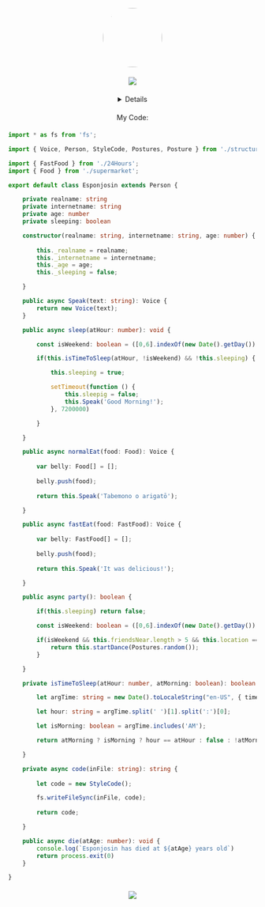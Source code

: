 <p align="center" href="https://esponjosin.xyz">
    <img align="center" class="image" src="https://esponjosin.xyz/assets/img/avatar.gif" style="border-radius:60px;" width="120" height="120">
</p>

<p align="center" style="margin: 20px;">
    <a href="https://github.com/Esponjosin" alt="GitHub"><img src="https://github.com/imdhruv99/imdhruv99/blob/master/readme/github.png"></a>
</p>

<details align="center">
    <p align="center">
    <img align="center" src="https://github-readme-stats.vercel.app/api?username=esponjosin&show_icons=true&theme=tokyonight" />
    </p>
</details>

<p align="center" style="margin: 20px;">My Code:</p>

```ts
import * as fs from 'fs';

import { Voice, Person, StyleCode, Postures, Posture } from './structures/Esponjosin';

import { FastFood } from './24Hours';
import { Food } from './supermarket';

export default class Esponjosin extends Person {

    private realname: string
    private internetname: string
    private age: number
    private sleeping: boolean

    constructor(realname: string, internetname: string, age: number) {
        
        this._realname = realname;
        this._internetname = internetname;
        this._age = age;
        this._sleeping = false;

    }

    public async Speak(text: string): Voice {
        return new Voice(text);
    }

    public async sleep(atHour: number): void {

        const isWeekend: boolean = ([0,6].indexOf(new Date().getDay()) != -1);

        if(this.isTimeToSleep(atHour, !isWeekend) && !this.sleeping) {

            this.sleeping = true;

            setTimeout(function () {
                this.sleepig = false;
                this.Speak('Good Morning!');
            }, 7200000)

        }

    }

    public async normalEat(food: Food): Voice {
        
        var belly: Food[] = [];
        
        belly.push(food);
        
        return this.Speak('Tabemono o arigatō');

    }

    public async fastEat(food: FastFood): Voice {
        
        var belly: FastFood[] = [];
        
        belly.push(food);
        
        return this.Speak('It was delicious!');

    }

    public async party(): boolean {

        if(this.sleeping) return false;

        const isWeekend: boolean = ([0,6].indexOf(new Date().getDay()) != -1);

        if(isWeekend && this.friendsNear.length > 5 && this.location == 'disco') {
            return this.startDance(Postures.random());
        }

    }

    private isTimeToSleep(atHour: number, atMorning: boolean): boolean {

        let argTime: string = new Date().toLocaleString("en-US", { timeZone: 'America/Argentina/Cordoba' });

        let hour: string = argTime.split(' ')[1].split(':')[0];

        let isMorning: boolean = argTime.includes('AM');

        return atMorning ? isMorning ? hour == atHour : false : !atMorning && !isMorning && hour == atHour;

    }

    private async code(inFile: string): string {
        
        let code = new StyleCode();

        fs.writeFileSync(inFile, code);
        
        return code;

    }

    public async die(atAge: number): void {
        console.log(`Esponjosin has died at ${atAge} years old`)
        return process.exit(0)
    }

}

```

<p align ="center" style="margin: 20px;"><img src="https://komarev.com/ghpvc/?username=esponjosin&style=flat-square&label=Hyper+super+duper+ultra+deluxe+mega+tera+giga+penta+hexa+zetta+yotta+counter"></p>
